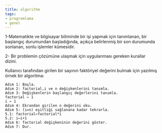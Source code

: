 ```yaml
---
title: algorithm
tags:
- programlama
- genel
---
```


1-Matematikte ve bilgisayar biliminde bir işi yapmak için tanımlanan, bir başlangıç durumundan başladığında, açıkça belirlenmiş bir son durumunda sonlanan, sonlu işlemler kümesidir.

2- Bir problemin çözümüne ulaşmak için uygulanması gereken kurallar dizini.

Kullanıcı tarafından girilen bir sayının faktöriyel değerini bulmak için yazılmış örnek bir algoritma:

```
Adım 1: Başla.
Adım 2: factorial,i ve n değişkenlerini tanımla.
Adım 3: Değişkenlerin başlangıç değerlerini tanımla.
factorial ← 1
i ← 1
Adım 4: Ekrandan girilen n değerini oku.
Adım 5: (i=n) eşitliği sağlanana kadar tekrarla.
5.1: factorial←factorial*i
5.2: i←i+1
Adım 6: factorial değişkeninin değerini göster.
Adım 7: Dur.
```
